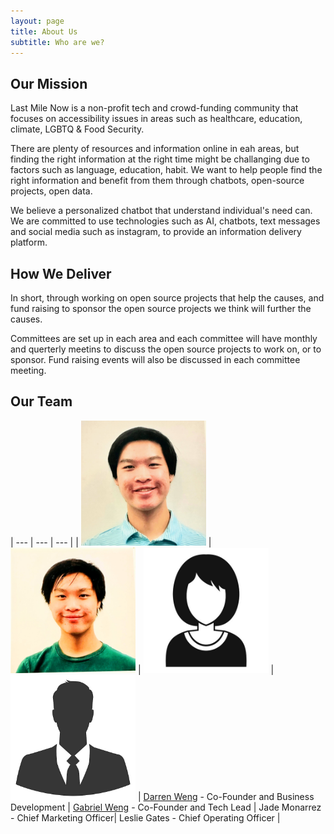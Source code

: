 ```yaml
---
layout: page
title: About Us
subtitle: Who are we?
---
```



## Our Mission

Last Mile Now is a non-profit tech and crowd-funding community that focuses on accessibility issues in areas such as healthcare, education, climate, LGBTQ & Food Security.  

There are plenty of resources and information online in eah areas, but finding the right information at the right time might be challanging due to factors such as language, education, habit.  We want to help people find the right information and benefit from them through chatbots, open-source projects, open data. 

We believe a personalized chatbot that understand individual's need can.  We are committed to use technologies such as AI, chatbots, text messages and social media such as instagram, to provide an information delivery platform.

## How We Deliver

In short, through working on open source projects that help the causes, and fund raising to sponsor the open source projects we think will further the causes. 

Committees are set up in each area and each committee will have monthly and querterly meetins to discuss the open source projects to work on, or to sponsor. Fund raising events will also be discussed in each committee meeting.  

## Our Team

| --- | --- | --- |
| <img src="https://raw.githubusercontent.com/LastMileNow/lastmilenow.github.io/main/assets/img/darren_weng.jpg"  alt="Darren Weng" width=200/> | <img src="https://raw.githubusercontent.com/LastMileNow/lastmilenow.github.io/main/assets/img/gabeweng.jpg" alt="Gabe Weng" width=200/> | <img src="https://raw.githubusercontent.com/LastMileNow/lastmilenow.github.io/main/assets/img/female_headshot.jpg" alt="Jade" width=200/> | <img src="https://raw.githubusercontent.com/LastMileNow/lastmilenow.github.io/main/assets/img/male_headshot.jpg" alt="Leslie" width=200/> 
| [Darren Weng](https://www.darrenweng.com) - Co-Founder and Business Development | [Gabriel Weng](https://www.gabrielweng.com) -  Co-Founder and Tech Lead | Jade Monarrez - Chief Marketing Officer| Leslie Gates - Chief Operating Officer
|